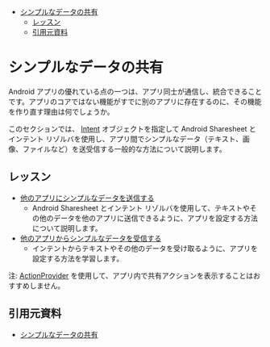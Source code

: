 - [シンプルなデータの共有](#シンプルなデータの共有)
  - [レッスン](#レッスン)
  - [引用元資料](#引用元資料)


# シンプルなデータの共有

Android アプリの優れている点の一つは、アプリ同士が通信し、統合できることです。アプリのコアではない機能がすでに別のアプリに存在するのに、その機能を作り直す理由は何でしょうか。

このセクションでは、 [Intent](https://developer.android.com/reference/android/content/Intent?hl=ja) オブジェクトを指定して Android Sharesheet とインテント リゾルバを使用し、アプリ間でシンプルなデータ（テキスト、画像、ファイルなど）を送受信する一般的な方法について説明します。


## レッスン

- [他のアプリにシンプルなデータを送信する](./2.他のアプリへのシンプルなデータの送信.md)
  - Android Sharesheet とインテント リゾルバを使用して、テキストやその他のデータを他のアプリに送信できるように、アプリを設定する方法について説明します。
- [他のアプリからシンプルなデータを受信する](./3.他のアプリからのシンプルなデータの受信.md)
  - インテントからテキストやその他のデータを受け取るように、アプリを設定する方法を学習します。

注: [ActionProvider](https://developer.android.com/reference/android/view/ActionProvider?hl=ja) を使用して、アプリ内で共有アクションを表示することはおすすめしません。


## 引用元資料

- [シンプルなデータの共有](https://developer.android.com/training/sharing?hl=ja)


